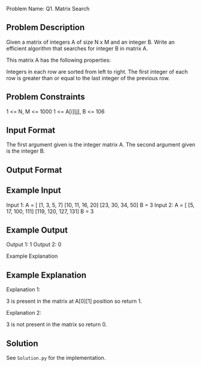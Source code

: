 Problem Name: Q1. Matrix Search

## Problem Description

Given a matrix of integers A of size N x M and an integer B. Write an efficient algorithm that searches for integer B in matrix A.

This matrix A has the following properties:

Integers in each row are sorted from left to right.
The first integer of each row is greater than or equal to the last integer of the previous row.

## Problem Constraints

1 <= N, M <= 1000
1 <= A[i][j], B <= 106

## Input Format

The first argument given is the integer matrix A.
The second argument given is the integer B.

## Output Format

## Example Input

Input 1:
A = [
[1,   3,  5,  7]
[10, 11, 16, 20]
[23, 30, 34, 50]
B = 3
Input 2:
A = [
[5, 17, 100, 111]
[119, 120, 127, 131]
B = 3

## Example Output

Output 1:
1
Output 2:
0

Example Explanation

## Example Explanation

Explanation 1:

3 is present in the matrix at A[0][1] position so return 1.

Explanation 2:

3 is not present in the matrix so return 0.

## Solution

See `Solution.py` for the implementation.